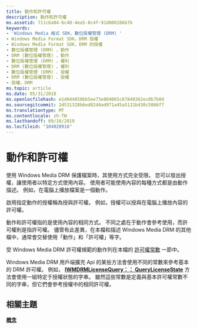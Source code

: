 ```yaml
---
title: 動作和許可權
description: 動作和許可權
ms.assetid: 711c6a04-6c40-4ea5-8c4f-91d000286b7b
keywords:
- 'Windows Media 格式 SDK、數位版權管理 (DRM) '
- Windows Media Format SDK，DRM 授權
- Windows Media Format SDK，DRM 的授權
- 數位版權管理 (DRM) ，動作
- DRM (數位版權管理) ，動作
- 數位版權管理 (DRM) ，權利
- DRM (數位版權管理) ，權利
- 數位版權管理 (DRM) 、授權
- DRM (數位版權管理) 、授權
- 授權，DRM
ms.topic: article
ms.date: 05/31/2018
ms.openlocfilehash: e1d044850bb5ee73e804065c67840362ec0b7b0d
ms.sourcegitcommit: 2d531328b6ed82d4ad971a45a5131b430c5866f7
ms.translationtype: MT
ms.contentlocale: zh-TW
ms.lasthandoff: 09/16/2019
ms.locfileid: "104020916"
---
```

# <a name="actions-and-rights"></a>動作和許可權

使用 Windows Media DRM 保護檔案時，其使用方式完全受限。 您可以發出授權，讓使用者以特定方式使用內容。 使用者可能使用內容的每種方式都是由動作描述。 例如，在電腦上播放檔案是一個動作。

啟用指定動作的授權稱為授與許可權。 例如，授權可以授與在電腦上播放內容的許可權。

動作和許可權指的是使用內容的相同方式。 不同之處在于動作會參考使用，而許可權則是指許可權。 儘管有此差異，在本檔和描述 Windows Media DRM 的其他檔中，通常會交替使用「動作」和「許可權」等字。

受 Windows Media DRM 許可權規範的動作列在本檔的 [許可權常數](rights-constants.md) 一節中。

Windows Media DRM 用戶端擴充 Api 的某些方法會使用不同的常數來參考基本的 DRM 許可權。 例如， [**IWMDRMLicenseQuery：： QueryLicenseState**](iwmdrmlicensequery-querylicensestate.md) 方法會使用一組特定于授權狀態的字串。 雖然這些常數是定義與基本許可權常數不同的字串，但它們會參考授權中的相同許可權。

## <a name="related-topics"></a>相關主題

<dl> <dt>

[**概念**](drmconcepts.md)
</dt> </dl>

 

 





